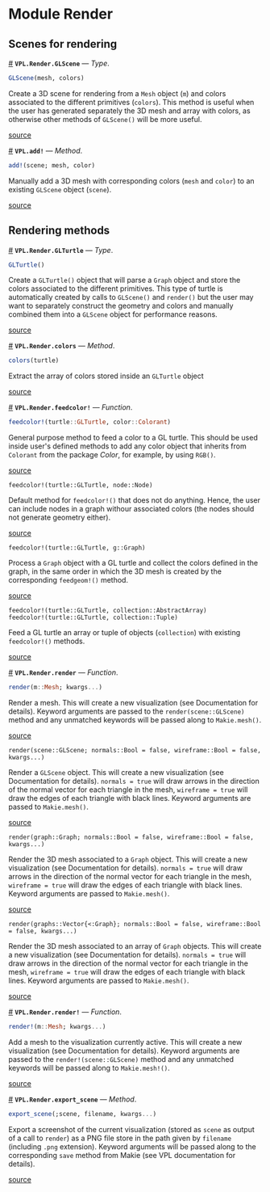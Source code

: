 
<a id='Module-Render'></a>

<a id='Module-Render-1'></a>

# Module Render




<a id='Scenes-for-rendering'></a>

<a id='Scenes-for-rendering-1'></a>

## Scenes for rendering

<a id='VPL.Render.GLScene' href='#VPL.Render.GLScene'>#</a>
**`VPL.Render.GLScene`** &mdash; *Type*.



```julia
GLScene(mesh, colors)
```

Create a 3D scene for rendering from a `Mesh` object (`m`) and colors associated to the different  primitives (`colors`). This method is useful when the user has generated separately the 3D mesh and array with colors, as otherwise other methods of `GLScene()` will be more useful.


<a target='_blank' href='https://github.com/AleMorales/VPL.jl/blob/e4e3aa68ed1f0a6fa3a421ecbb7e759fb85eaebd/src/Render/Scene.jl#LL1-L7' class='documenter-source'>source</a><br>

<a id='VPL.add!-Tuple{Any}' href='#VPL.add!-Tuple{Any}'>#</a>
**`VPL.add!`** &mdash; *Method*.



```julia
add!(scene; mesh, color)
```

Manually add a 3D mesh with corresponding colors (`mesh` and `color`) to an  existing `GLScene` object (`scene`).


<a target='_blank' href='https://github.com/AleMorales/VPL.jl/blob/e4e3aa68ed1f0a6fa3a421ecbb7e759fb85eaebd/src/Render/Scene.jl#LL65-L70' class='documenter-source'>source</a><br>


<a id='Rendering-methods'></a>

<a id='Rendering-methods-1'></a>

## Rendering methods

<a id='VPL.Render.GLTurtle' href='#VPL.Render.GLTurtle'>#</a>
**`VPL.Render.GLTurtle`** &mdash; *Type*.



```julia
GLTurtle()
```

Create a `GLTurtle()` object that will parse a `Graph` object and store the colors associated to the different primitives. This type of turtle is automatically created by calls to `GLScene()` and `render()` but the user may want to separately construct the geometry and colors and manually combined them into a `GLScene` object for performance reasons.


<a target='_blank' href='https://github.com/AleMorales/VPL.jl/blob/e4e3aa68ed1f0a6fa3a421ecbb7e759fb85eaebd/src/Render/Turtle.jl#LL2-L9' class='documenter-source'>source</a><br>

<a id='VPL.Render.colors-Tuple{VPL.Render.GLTurtle}' href='#VPL.Render.colors-Tuple{VPL.Render.GLTurtle}'>#</a>
**`VPL.Render.colors`** &mdash; *Method*.



```julia
colors(turtle)
```

Extract the array of colors stored inside an `GLTurtle` object


<a target='_blank' href='https://github.com/AleMorales/VPL.jl/blob/e4e3aa68ed1f0a6fa3a421ecbb7e759fb85eaebd/src/Render/Turtle.jl#LL14-L18' class='documenter-source'>source</a><br>

<a id='VPL.Render.feedcolor!' href='#VPL.Render.feedcolor!'>#</a>
**`VPL.Render.feedcolor!`** &mdash; *Function*.



```julia
feedcolor!(turtle::GLTurtle, color::Colorant)
```

General purpose method to feed a color to a GL turtle. This should be used inside user's defined methods to add any color object that inherits from `Colorant` from the package *Color*, for example, by using `RGB()`.


<a target='_blank' href='https://github.com/AleMorales/VPL.jl/blob/e4e3aa68ed1f0a6fa3a421ecbb7e759fb85eaebd/src/Render/Turtle.jl#LL21-L27' class='documenter-source'>source</a><br>


```
feedcolor!(turtle::GLTurtle, node::Node)
```

Default method for `feedcolor!()` that does not do anything. Hence, the user can include nodes in a graph withour associated colors (the nodes should not generate geometry either).


<a target='_blank' href='https://github.com/AleMorales/VPL.jl/blob/e4e3aa68ed1f0a6fa3a421ecbb7e759fb85eaebd/src/Render/Turtle.jl#LL30-L35' class='documenter-source'>source</a><br>


```
feedcolor!(turtle::GLTurtle, g::Graph)
```

Process a `Graph` object with a GL turtle and collect the colors defined in the graph, in the same order in which the 3D mesh is created by the corresponding `feedgeom!()` method.


<a target='_blank' href='https://github.com/AleMorales/VPL.jl/blob/e4e3aa68ed1f0a6fa3a421ecbb7e759fb85eaebd/src/Render/Turtle.jl#LL38-L43' class='documenter-source'>source</a><br>


```
feedcolor!(turtle::GLTurtle, collection::AbstractArray)
feedcolor!(turtle::GLTurtle, collection::Tuple)
```

Feed a GL turtle an array or tuple of objects (`collection`) with existing `feedcolor!()` methods.


<a target='_blank' href='https://github.com/AleMorales/VPL.jl/blob/e4e3aa68ed1f0a6fa3a421ecbb7e759fb85eaebd/src/Render/Turtle.jl#LL68-L73' class='documenter-source'>source</a><br>

<a id='VPL.Render.render' href='#VPL.Render.render'>#</a>
**`VPL.Render.render`** &mdash; *Function*.



```julia
render(m::Mesh; kwargs...)
```

Render a mesh. This will create a new visualization (see Documentation for  details). Keyword arguments are passed to the `render(scene::GLScene)` method  and any unmatched keywords will be passed along to `Makie.mesh()`.


<a target='_blank' href='https://github.com/AleMorales/VPL.jl/blob/e4e3aa68ed1f0a6fa3a421ecbb7e759fb85eaebd/src/Render/Render.jl#LL6-L12' class='documenter-source'>source</a><br>


```
render(scene::GLScene; normals::Bool = false, wireframe::Bool = false, kwargs...)
```

Render a `GLScene` object. This will create a new visualization (see  Documentation for details). `normals = true` will draw arrows in the direction  of the normal vector for each triangle in the mesh, `wireframe = true` will draw  the edges of each triangle with black lines. Keyword arguments are passed to  `Makie.mesh()`.


<a target='_blank' href='https://github.com/AleMorales/VPL.jl/blob/e4e3aa68ed1f0a6fa3a421ecbb7e759fb85eaebd/src/Render/Render.jl#LL62-L70' class='documenter-source'>source</a><br>


```
render(graph::Graph; normals::Bool = false, wireframe::Bool = false, kwargs...)
```

Render the 3D mesh associated to a `Graph` object. This will create a new  visualization (see Documentation for details). `normals = true` will draw arrows  in the direction of the normal vector for each triangle in the mesh,  `wireframe = true` will draw the edges of each triangle with black lines.  Keyword arguments are passed to `Makie.mesh()`.


<a target='_blank' href='https://github.com/AleMorales/VPL.jl/blob/e4e3aa68ed1f0a6fa3a421ecbb7e759fb85eaebd/src/Render/Render.jl#LL75-L83' class='documenter-source'>source</a><br>


```
render(graphs::Vector{<:Graph}; normals::Bool = false, wireframe::Bool = false, kwargs...)
```

Render the 3D mesh associated to an array of `Graph` objects. This will create a  new visualization (see Documentation for details). `normals = true` will draw  arrows in the direction of the normal vector for each triangle in the mesh,  `wireframe = true` will draw the edges of each triangle with black lines.  Keyword arguments are passed to `Makie.mesh()`.


<a target='_blank' href='https://github.com/AleMorales/VPL.jl/blob/e4e3aa68ed1f0a6fa3a421ecbb7e759fb85eaebd/src/Render/Render.jl#LL88-L96' class='documenter-source'>source</a><br>

<a id='VPL.Render.render!' href='#VPL.Render.render!'>#</a>
**`VPL.Render.render!`** &mdash; *Function*.



```julia
render!(m::Mesh; kwargs...)
```

Add a mesh to the visualization currently active. This will create a new  visualization (see Documentation for details). Keyword arguments are passed to  the `render!(scene::GLScene)` method and any unmatched keywords will be passed  along to `Makie.mesh!()`.


<a target='_blank' href='https://github.com/AleMorales/VPL.jl/blob/e4e3aa68ed1f0a6fa3a421ecbb7e759fb85eaebd/src/Render/Render.jl#LL17-L24' class='documenter-source'>source</a><br>

<a id='VPL.Render.export_scene-Tuple{}' href='#VPL.Render.export_scene-Tuple{}'>#</a>
**`VPL.Render.export_scene`** &mdash; *Method*.



```julia
export_scene(;scene, filename, kwargs...)
```

Export a screenshot of the current visualization (stored as `scene` as output of a call to `render`) as a PNG file store in the path given by `filename`  (including `.png` extension). Keyword arguments will be passed along to the  corresponding `save` method from Makie (see VPL documentation for details).


<a target='_blank' href='https://github.com/AleMorales/VPL.jl/blob/e4e3aa68ed1f0a6fa3a421ecbb7e759fb85eaebd/src/Render/Render.jl#LL105-L112' class='documenter-source'>source</a><br>

